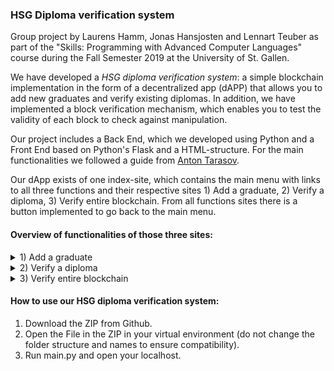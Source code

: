 ### HSG Diploma verification system

Group project by Laurens Hamm, Jonas Hansjosten and Lennart Teuber as part of the "Skills:  Programming with Advanced Computer Languages" course during the Fall Semester 2019 at the University of St. Gallen.

We have developed a *HSG diploma verification system*: a simple blockchain implementation in the form of a decentralized app (dAPP) that allows you to add new graduates and verify existing diplomas. In addition, we have implemented a block verification mechanism, which enables you to test the validity of each block to check against manipulation.

Our project includes a Back End, which we developed using Python and a Front End based on Python's Flask and a HTML-structure. For the main functionalities we followed a guide from [Anton Tarasov](https://u.today/how-to-build-a-blockchain-application-with-python). 

Our dApp exists of one index-site, which contains the main menu with links to all three functions and their respective sites 1) Add a graduate, 2) Verify a diploma, 3) Verify entire blockchain. From all functions sites there is a button implemented to go back to the main menu.

#### Overview of functionalities of those three sites:

<details>
<summary>1) Add a graduate</summary>
  
This page has five input fields (University key, Graduate name, Date of birth, Study  programm, Date of graduation). The University key is 12345. It is to ensure, that only HSG officials can add new graduates. Despite the field "Graduate name", which is unrestricted, all other fields can be filled by choosing values from the drop-down list. A new block in the chain will be created by clicking on the button "Submitting Graduation", if all fields are filled. If not, an error message will occur.
</details>

<details>
<summary>2) Verify a diploma</summary>
  
This page allows everyone to check, if the respective person has actually a HSG Diploma. Therefore same input fields must be filled compared to the "Add a graduate site". Only the "University key" is not needed. By clicking on Check Diploma all currently existing blocks will be checked for the entered information.
</details>

<details>
<summary>3) Verify entire blockchain</summary>
  
This page enables users to check, if any blocks were manipulated and therefore the blockchain is corrupted. It shows the status of all blocks. The status can be "genuine" (not manipulated) or "fake" (manipulated).
</details>


#### How to use our HSG diploma verification system:
1) Download the ZIP from Github.
2) Open the File in the ZIP in your virtual environment (do not change the folder structure and names to ensure compatibility).
3) Run main.py and open your localhost.
